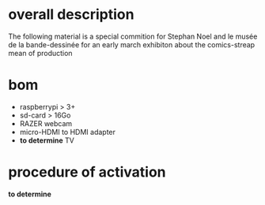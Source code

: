 # overall description
The following material is a special commition for Stephan Noel and le musée de la bande-dessinée for an early march exhibiton about the comics-streap mean of production 

# bom
- raspberrypi > 3+ 
- sd-card > 16Go
- RAZER webcam 
- micro-HDMI to HDMI adapter
- **to determine** TV

# procedure of activation 

**to determine**